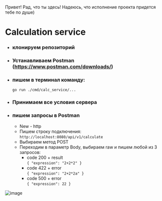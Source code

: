 Привет! Рад, что ты здесь! Надеюсь, что исполнение проекта придется тебе по душе)

# Calculation service

- ### клонируем репозиторий
- ### Устанавливаем Postman (https://www.postman.com/downloads/)
- ### пишем в терминал команду: 
    `go run ./cmd/calc_service/...`
- ### Принимаем все условия сервера
- ### пишем запросы в Postman
    - New - http    
    - Пишем строку подключения:<br>
      `http://localhost:8080/api/v1/calculate`
    - Выбираем метод POST
    - Переходим в параметр Body, выбираем raw и пишем любой из 3 запросов:
        - code 200 + result<br>
        `{
            "expression": "2+2*2"
        }`
        - code 422 + error<br>
        `{
            "expression": "2+2*2a"
        }`
        - code 500 + error<br>
        `{
            "expression": 22
        }`

![image](https://github.com/user-attachments/assets/d3c14530-ee70-4ceb-9ae4-ff08fb07d524)
